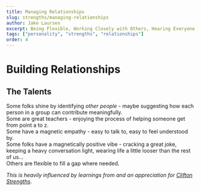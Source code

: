 ```yaml
---
title: Managing Relationships
slug: strengths/managing-relationships
author: Jake Laursen
excerpt: Being Flexible, Working Closely with Others, Hearing Everyone's Unique Voice...
tags: ["personality", "strengths", "relationships"]
order: 4
---
```


# Building Relationships
## The Talents
Some folks shine by identifying _other people_ - maybe suggesting how each person in a group can contribute meaningfully.  
Some are great teachers - enjoying the process of helping someone get from point a to z.  
Some have a magnetic empathy - easy to talk to, easy to feel understood by.  
Some folks have a magnetically positive vibe - cracking a great joke, keeping a heavy conversation light, wearing life a little looser than the rest of us...  
Others are flexible to fill a gap where needed.  

_This is heavily influenced by learnings from and an appreciation for [Clifton Strengths](https://www.gallup.com/cliftonstrengths)_.  